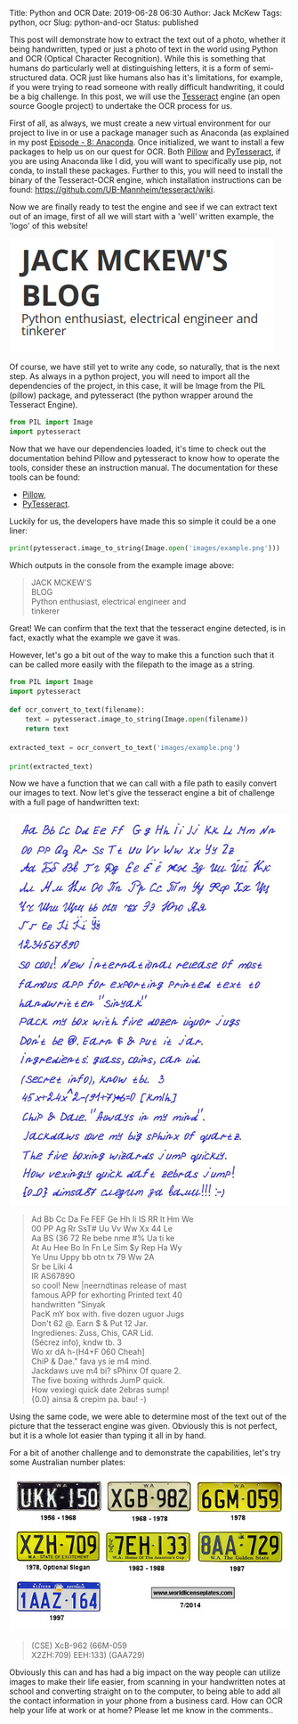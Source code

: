 Title: Python and OCR
Date: 2019-06-28 06:30
Author: Jack McKew
Tags: python, ocr
Slug: python-and-ocr
Status: published

This post will demonstrate how to extract the text out of a photo, whether it being handwritten, typed or just a photo of text in the world using Python and OCR (Optical Character Recognition). While this is something that humans do particularly well at distinguishing letters, it is a form of semi-structured data. OCR just like humans also has it's limitations, for example, if you were trying to read someone with really difficult handwriting, it could be a big challenge. In this post, we will use the [Tesseract](https://opensource.google.com/projects/tesseract) engine (an open source Google project) to undertake the OCR process for us.

First of all, as always, we must create a new virtual environment for our project to live in or use a package manager such as Anaconda (as explained in my post [Episode - 8: Anaconda](https://jmckew.com/2019/01/11/episode-8-anaconda/). Once initialized, we want to install a few packages to help us on our quest for OCR. Both [Pillow](https://pillow.readthedocs.io/en/stable/) and [PyTesseract](https://pypi.org/project/pytesseract/), if you are using Anaconda like I did, you will want to specifically use pip, not conda, to install these packages. Further to this, you will need to install the binary of the Tesseract-OCR engine, which installation instructions can be found: <https://github.com/UB-Mannheim/tesseract/wiki>.

Now we are finally ready to test the engine and see if we can extract text out of an image, first of all we will start with a 'well' written example, the 'logo' of this website!

![test_image](..\img\python-and-ocr\example.png)

Of course, we have still yet to write any code, so naturally, that is the next step. As always in a python project, you will need to import all the dependencies of the project, in this case, it will be Image from the PIL (pillow) package, and pytesseract (the python wrapper around the Tesseract Engine).

``` python
from PIL import Image
import pytesseract
```

Now that we have our dependencies loaded, it's time to check out the documentation behind Pillow and pytesseract to know how to operate the tools, consider these an instruction manual. The documentation for these tools can be found:

-   [Pillow](https://pillow.readthedocs.io/en/stable/),
-   [PyTesseract](https://pytesseract.readthedocs.io/).

Luckily for us, the developers have made this so simple it could be a one liner:

``` python
print(pytesseract.image_to_string(Image.open('images/example.png')))
```

Which outputs in the console from the example image above:

> JACK MCKEW'S\
> BLOG\
> Python enthusiast, electrical engineer and\
> tinkerer

Great! We can confirm that the text that the tesseract engine detected, is in fact, exactly what the example we gave it was.

However, let's go a bit out of the way to make this a function such that it can be called more easily with the filepath to the image as a string.

``` python
from PIL import Image
import pytesseract

def ocr_convert_to_text(filename):
    text = pytesseract.image_to_string(Image.open(filename))
    return text

extracted_text = ocr_convert_to_text('images/example.png')

print(extracted_text)
```

Now we have a function that we can call with a file path to easily convert our images to text. Now let's give the tesseract engine a bit of challenge with a full page of handwritten text:

![](..\img\python-and-ocr\example_2.jpg)

> Ad Bb Cc Da Fe FEF Ge Hh Ii IS RR lt Hm We\
> 00 PP Ag Rr SsT\# Uu Vv Ww Xx 44 Le\
> Aa BS (36 72 Re bebe nme \#% Ua ti ke\
> At Au Hee Bo In Fn Le Sim \$y Rep Ha Wy\
> Ye Unu Uppy bb otn tx 79 Ww 2A\
> Sr be Liki 4\
> IR AS67890\
> so cool! New \|neerndtinas release of mast\
> famous APP for exhorting Printed text 40\
> handwritten "Sinyak\
> PacK mY box with. five dozen uguor Jugs\
> Don't 62 @. Earn \$ & Put 12 Jar.\
> Ingredienes: Zuss, Chis, CAR Lid.\
> (Sécrez info), kndw tb. 3\
> Wo xr dA h-(H4+F 060 Cheah\]\
> ChiP & Dae." fava ys ie m4 mind.\
> Jackdaws uve m4 bi? sPhinx Of quare 2.\
> The five boxing withrds JumP quick.\
> How vexiegi quick date 2ebras sump!\
> {0.0} ainsa & crepim pa. bau! -)

Using the same code, we were able to determine most of the text out of the picture that the tesseract engine was given. Obviously this is not perfect, but it is a whole lot easier than typing it all in by hand.

For a bit of another challenge and to demonstrate the capabilities, let's try some Australian number plates:

![](..\img\python-and-ocr\example_3.jpg)

> (CSE) XcB-962 (66M-059\
> X2ZH:709) EEH:133) (GAA729)

Obviously this can and has had a big impact on the way people can utilize images to make their life easier, from scanning in your handwritten notes at school and converting straight on to the computer, to being able to add all the contact information in your phone from a business card. How can OCR help your life at work or at home? Please let me know in the comments..
